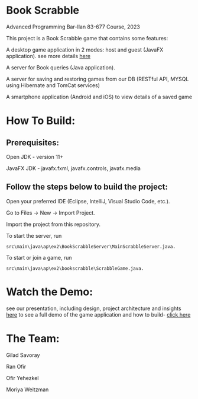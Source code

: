 # Book Scrabble
Advanced Programming
Bar-Ilan 83-677 Course, 2023



This project is a Book Scrabble game that contains some features:

A desktop game application in 2 modes: host and guest (JavaFX application). see more details [here](https://github.com/ranofir8/AdvancedPrograming/tree/e1845d74d64ee9decfad7e636d67820716fe0f44/src/main/java/ap/ex2)

A server for Book queries (Java application).

A server for saving and restoring games from our DB (RESTful API, MYSQL using Hibernate and TomCat services)

A smartphone application (Android and iOS) to view details of a saved game



# How To Build:

## Prerequisites:

Open JDK - version 11+

JavaFX JDK - javafx.fxml, javafx.controls, javafx.media


## Follow the steps below to build the project:

Open your preferred IDE (Eclipse, IntelliJ, Visual Studio Code, etc.).

Go to Files -> New -> Import Project.

Import the project from this repository.

To start the server, run 

    src\main\java\ap\ex2\BookScrabbleServer\MainScrabbleServer.java.
    
To start or join a game, run 

    src\main\java\ap\ex2\bookscrabble\ScrabbleGame.java.
    

# Watch the Demo:

see our presentation, including design, project architecture and insights [here](https://youtu.be/C2lWpTFEHnA)
    to see a full demo of the game application and how to build- [click here](https://www.youtube.com/watch?v=N-JbX_DCnog)


# The Team:

Gilad Savoray

Ran Ofir

Ofir Yehezkel

Moriya Weitzman


